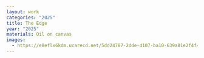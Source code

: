 ```yaml
---
layout: work
categories: "2025"
title: The Edge
year: "2025"
materials: Oil on canvas
images:
  - https://e8eflx6kdm.ucarecd.net/5dd24787-2dde-4107-ba10-639a81e2f4f4/-/resize/2400/-/quality/lightest/-/format/auto/
---
```

